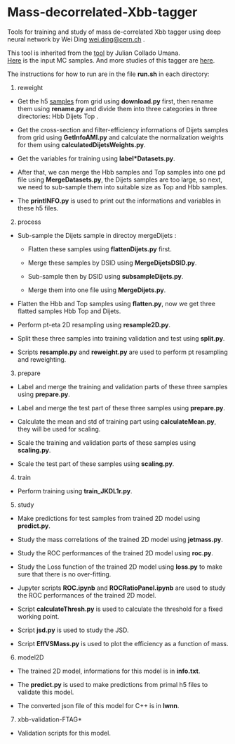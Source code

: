 # Mass-decorrelated-Xbb-tagger

Tools for training and study of mass de-correlated Xbb tagger using deep neural network
by Wei Ding wei.ding@cern.ch .

This tool is inherited from the [tool](https://gitlab.cern.ch/atlas-boosted-hbb/xbb-tagger-training) by Julian Collado Umana.  
[Here](https://gitlab.cern.ch/atlas-boosted-xbb/xbb-datasets) is the input MC samples. 
And more studies of this tagger are [here](https://indico.cern.ch/event/864911/). 

The instructions for how to run are in the file **run.sh** in each directory:

1. reweight


- Get the h5 [samples](https://gitlab.cern.ch/atlas-boosted-xbb/xbb-datasets) from grid using **download.py** first,
then rename them using **rename.py** and divide them into three categories in three directories: Hbb Dijets Top .

- Get the cross-section and filter-efficiency informations of Dijets samples from grid using **GetInfoAMI.py** and calculate the normalization weights for them using **calculatedDijetsWeights.py**.

- Get the variables for training using **label*Datasets.py**.


- After that, we can merge the Hbb samples and Top samples into one pd file using **MergeDatasets.py**,
the Dijets samples are too large, so next, we need to sub-sample them into suitable size as Top and Hbb samples.

- The **printINFO.py** is used to print out the informations and variables in these h5 files.

2. process

- Sub-sample the Dijets sample in directoy mergeDijets :

  - Flatten these samples using **flattenDijets.py** first.

  - Merge these samples by DSID using **MergeDijetsDSID.py**.

  - Sub-sample then by DSID using **subsampleDijets.py**.

  - Merge them into one file using **MergeDijets.py**.

- Flatten the Hbb and Top samples using **flatten.py**, now we get three flatted samples Hbb Top and Dijets.

- Perform pt-eta 2D resampling using **resample2D.py**.

- Split these three samples into training validation and test using **split.py**.

- Scripts **resample.py** and **reweight.py** are used to perform pt resampling and reweighting. 


3. prepare

- Label and merge the training and validation parts of these three samples using **prepare.py**.

- Label and merge the test part of these three samples using **prepare.py**.

- Calculate the mean and std of training part using **calculateMean.py**, they will be used for scaling.

- Scale the training and validation parts of these samples using **scaling.py**.

- Scale the test part of these samples using **scaling.py**.

4. train

- Perform training using **train_JKDL1r.py**.

5. study

- Make predictions for test samples from trained 2D model using **predict.py**.

- Study the mass correlations of the trained 2D model using **jetmass.py**.

- Study the ROC performances of the trained 2D model using **roc.py**.

- Study the Loss function of the trained 2D model using **loss.py** to make sure that there is no over-fitting.

- Jupyter scripts  **ROC.ipynb** and **ROCRatioPanel.ipynb** are used to study the ROC performances of the trained 2D model.

- Script **calculateThresh.py** is used to calculate the threshold for a fixed working point.

- Script **jsd.py** is used to study the JSD.

- Script **EffVSMass.py** is used to plot the efficiency as a function of mass.


6. model2D

- The trained 2D model, informations for this model is in **info.txt**.

- The **predict.py** is used to make predictions from primal h5 files to validate this model.

- The converted json file of this model for C++ is in **lwnn**.


7. xbb-validation-FTAG*

- Validation scripts for this model.





